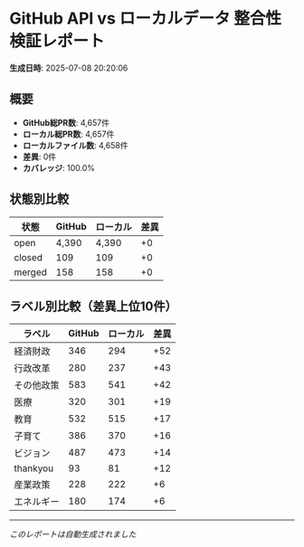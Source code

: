 # GitHub API vs ローカルデータ 整合性検証レポート

**生成日時**: 2025-07-08 20:20:06

## 概要

- **GitHub総PR数**: 4,657件
- **ローカル総PR数**: 4,657件
- **ローカルファイル数**: 4,658件
- **差異**: 0件
- **カバレッジ**: 100.0%

## 状態別比較

| 状態 | GitHub | ローカル | 差異 |
|------|--------|----------|------|
| open | 4,390 | 4,390 | +0 |
| closed | 109 | 109 | +0 |
| merged | 158 | 158 | +0 |

## ラベル別比較（差異上位10件）

| ラベル | GitHub | ローカル | 差異 |
|--------|--------|----------|------|
| 経済財政 | 346 | 294 | +52 |
| 行政改革 | 280 | 237 | +43 |
| その他政策 | 583 | 541 | +42 |
| 医療 | 320 | 301 | +19 |
| 教育 | 532 | 515 | +17 |
| 子育て | 386 | 370 | +16 |
| ビジョン | 487 | 473 | +14 |
| thankyou | 93 | 81 | +12 |
| 産業政策 | 228 | 222 | +6 |
| エネルギー | 180 | 174 | +6 |

---
*このレポートは自動生成されました*
